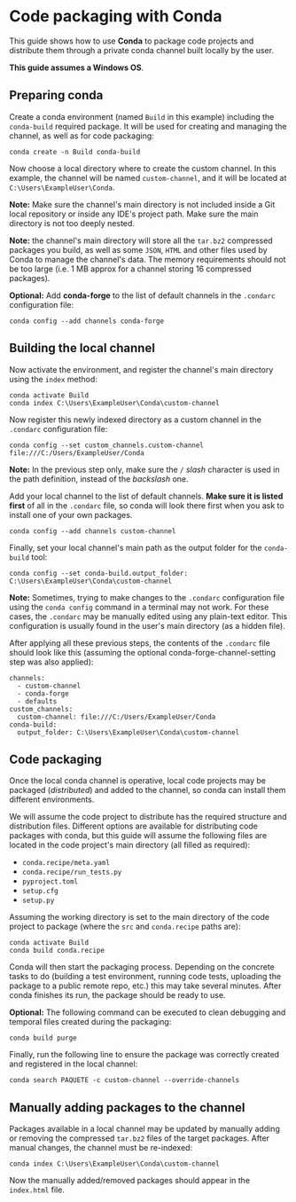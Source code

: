 # Code packaging with Conda
This guide shows how to use **Conda** to package code projects and distribute them 
through a private conda channel built locally by the user.

**This guide assumes a Windows OS**.

## Preparing conda
Create a conda environment (named `Build` in this example) including the `conda-build` 
required package. It will be used for creating and managing the channel, as well as 
for code packaging:
```shell
conda create -n Build conda-build
```
Now choose a local directory where to create the custom channel. In this example, the 
channel will be named `custom-channel`, and it will be located at 
`C:\Users\ExampleUser\Conda`.

**Note:** Make sure the channel's main directory is not included inside a Git local 
repository or inside any IDE's project path. Make sure the main directory is not too 
deeply nested.

**Note:** the channel's main directory will store all the `tar.bz2` compressed 
packages you build, as well as some `JSON`, `HTML` and other files used by Conda to 
manage the channel's data. The memory requirements should not be too large (i.e. 1 MB 
approx for a channel storing 16 compressed packages).

**Optional:** Add **conda-forge** to the list of default channels in the `.condarc` 
configuration file:
```shell
conda config --add channels conda-forge
```

## Building the local channel
Now activate the environment, and register the channel's main directory using the 
`index` method:
```shell
conda activate Build
conda index C:\Users\ExampleUser\Conda\custom-channel
```
Now register this newly indexed directory as a custom channel in the `.condarc` 
configuration file:
```shell
conda config --set custom_channels.custom-channel file:///C:/Users/ExampleUser/Conda
```
**Note:** In the previous step only, make sure the `/` _slash_ character is used in 
the path definition, instead of the _backslash_ one.

Add your local channel to the list of default channels. **Make sure it is listed first** 
of all in the `.condarc` file, so conda will look there first when you ask to install 
one of your own packages.
```shell
conda config --add channels custom-channel
```
Finally, set your local channel's main path as the output folder for the `conda-build` 
tool:
```shell
conda config --set conda-build.output_folder: C:\Users\ExampleUser\Conda\custom-channel
```
**Note:** Sometimes, trying to make changes to the `.condarc` configuration file 
using the `conda config` command in a terminal may not work. For these cases, the 
`.condarc` may be manually edited using any plain-text editor. This configuration is 
usually found in the user's main directory (as a hidden file).

After applying all these previous steps, the contents of the `.condarc` file should look 
like this (assuming the optional conda-forge-channel-setting step was also applied):
```text
channels:
  - custom-channel
  - conda-forge
  - defaults
custom_channels:
  custom-channel: file:///C:/Users/ExampleUser/Conda
conda-build:
  output_folder: C:\Users\ExampleUser\Conda\custom-channel
```

## Code packaging
Once the local conda channel is operative, local code projects may be 
packaged (_distributed_) and added to the channel, so conda can install them different 
environments.

We will assume the code project to distribute has the required structure and 
distribution files. Different options are available for distributing code packages 
with conda, but this guide will assume the following files are located in the code 
project's main directory (all filled as required):
  - `conda.recipe/meta.yaml`
  - `conda.recipe/run_tests.py`
  - `pyproject.toml`
  - `setup.cfg`
  - `setup.py`

Assuming the working directory is set to the main directory of the code project to 
package (where the `src` and `conda.recipe` paths are):
```shell
conda activate Build
conda build conda.recipe
```
Conda will then start the packaging process. Depending on the concrete tasks to do 
(building a test environment, running code tests, uploading the package to a public 
remote repo, etc.) this may take several minutes. After conda finishes its run, the 
package should be ready to use.

**Optional:** The following command can be executed to clean debugging and temporal 
files created during the packaging:
```shell
conda build purge
```
Finally, run the following line to ensure the package was correctly created and 
registered in the local channel:
```shell
conda search PAQUETE -c custom-channel --override-channels
```

## Manually adding packages to the channel
Packages available in a local channel may be updated by manually adding or removing 
the compressed `tar.bz2` files of the target packages. After manual changes, the 
channel must be re-indexed:
```shell
conda index C:\Users\ExampleUser\Conda\custom-channel
```
Now the manually added/removed packages should appear in the `index.html` file.